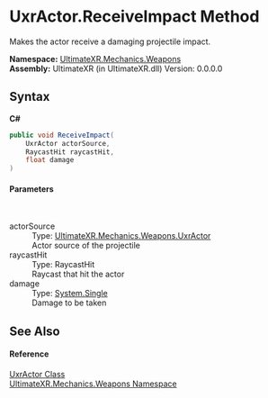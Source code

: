 # UxrActor.ReceiveImpact Method 
 

Makes the actor receive a damaging projectile impact.

**Namespace:**&nbsp;<a href="N_UltimateXR_Mechanics_Weapons">UltimateXR.Mechanics.Weapons</a><br />**Assembly:**&nbsp;UltimateXR (in UltimateXR.dll) Version: 0.0.0.0

## Syntax

**C#**<br />
``` C#
public void ReceiveImpact(
	UxrActor actorSource,
	RaycastHit raycastHit,
	float damage
)
```


#### Parameters
&nbsp;<dl><dt>actorSource</dt><dd>Type: <a href="T_UltimateXR_Mechanics_Weapons_UxrActor">UltimateXR.Mechanics.Weapons.UxrActor</a><br />Actor source of the projectile</dd><dt>raycastHit</dt><dd>Type: RaycastHit<br />Raycast that hit the actor</dd><dt>damage</dt><dd>Type: <a href="https://docs.microsoft.com/dotnet/api/system.single" target="_blank" rel="noopener noreferrer">System.Single</a><br />Damage to be taken</dd></dl>

## See Also


#### Reference
<a href="T_UltimateXR_Mechanics_Weapons_UxrActor">UxrActor Class</a><br /><a href="N_UltimateXR_Mechanics_Weapons">UltimateXR.Mechanics.Weapons Namespace</a><br />